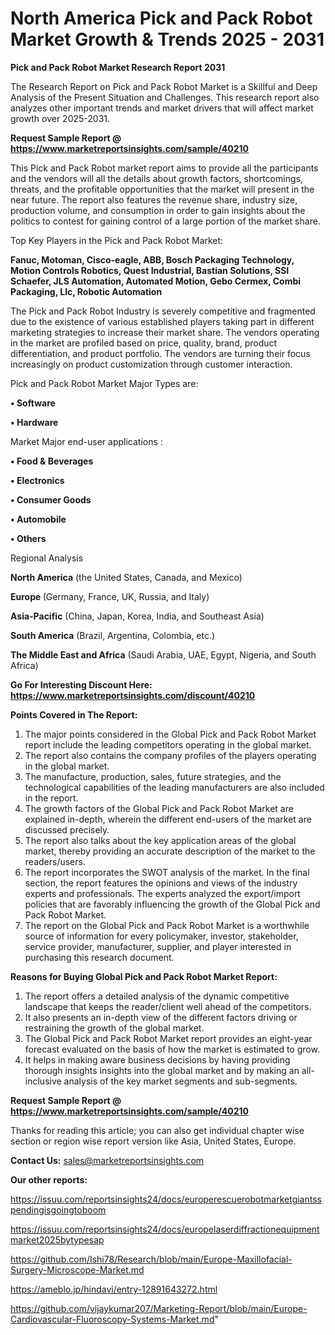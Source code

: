 # North America Pick and Pack Robot Market Growth & Trends 2025 - 2031

<strong>Pick and Pack Robot Market Research Report 2031</strong>

The Research Report on Pick and Pack Robot Market is a Skillful and Deep Analysis of the Present Situation and Challenges. This research report also analyzes other important trends and market drivers that will affect market growth over 2025-2031.

<strong>Request Sample Report @ <a href=https://www.marketreportsinsights.com/sample/40210>https://www.marketreportsinsights.com/sample/40210</a></strong>

This Pick and Pack Robot market report aims to provide all the participants and the vendors will all the details about growth factors, shortcomings, threats, and the profitable opportunities that the market will present in the near future. The report also features the revenue share, industry size, production volume, and consumption in order to gain insights about the politics to contest for gaining control of a large portion of the market share.

Top Key Players in the Pick and Pack Robot Market:

<strong>Fanuc, Motoman, Cisco-eagle, ABB, Bosch Packaging Technology, Motion Controls Robotics, Quest Industrial, Bastian Solutions, SSI Schaefer, JLS Automation, Automated Motion, Gebo Cermex, Combi Packaging, Llc, Robotic Automation</strong>

The Pick and Pack Robot Industry is severely competitive and fragmented due to the existence of various established players taking part in different marketing strategies to increase their market share. The vendors operating in the market are profiled based on price, quality, brand, product differentiation, and product portfolio. The vendors are turning their focus increasingly on product customization through customer interaction.

Pick and Pack Robot Market Major Types are:

<strong>•  Software

•  Hardware</strong>

Market Major end-user applications :

<strong>•  Food & Beverages

•  Electronics

•  Consumer Goods

•  Automobile

•  Others</strong>

Regional Analysis

</u><strong><b>North America</b></strong> (the United States, Canada, and Mexico)

<strong><b>Europe </b></strong>(Germany, France, UK, Russia, and Italy)

<strong><b>Asia-Pacific</b></strong> (China, Japan, Korea, India, and Southeast Asia)

<strong><b>South America</b></strong> (Brazil, Argentina, Colombia, etc.)

<strong><b>The Middle East and Africa</b></strong> (Saudi Arabia, UAE, Egypt, Nigeria, and South Africa)

<strong>Go For Interesting Discount Here: <a href=https://www.marketreportsinsights.com/discount/40210>https://www.marketreportsinsights.com/discount/40210</a></strong>

<strong>Points Covered in The Report:</strong>
<ol>
  <li>The major points considered in the Global Pick and Pack Robot Market report include the leading competitors operating in the global market.</li>
  <li>The report also contains the company profiles of the players operating in the global market.</li>
  <li>The manufacture, production, sales, future strategies, and the technological capabilities of the leading manufacturers are also included in the report.</li>
  <li>The growth factors of the Global Pick and Pack Robot Market are explained in-depth, wherein the different end-users of the market are discussed precisely.</li>
  <li>The report also talks about the key application areas of the global market, thereby providing an accurate description of the market to the readers/users.</li>
  <li>The report incorporates the SWOT analysis of the market. In the final section, the report features the opinions and views of the industry experts and professionals. The experts analyzed the export/import policies that are favorably influencing the growth of the Global Pick and Pack Robot Market.</li>
  <li>The report on the Global Pick and Pack Robot Market is a worthwhile source of information for every policymaker, investor, stakeholder, service provider, manufacturer, supplier, and player interested in purchasing this research document.</li>
</ol>
<strong>Reasons for Buying Global Pick and Pack Robot Market Report:</strong>

<ol>
  <li>The report offers a detailed analysis of the dynamic competitive landscape that keeps the reader/client well ahead of the competitors.</li>
  <li>It also presents an in-depth view of the different factors driving or restraining the growth of the global market.</li>
  <li>The Global Pick and Pack Robot Market report provides an eight-year forecast evaluated on the basis of how the market is estimated to grow.</li>
  <li>It helps in making aware business decisions by having providing thorough insights insights into the global market and by making an all-inclusive analysis of the key market segments and sub-segments.</li>
</ol>
<strong>Request Sample Report @ <a href=https://www.marketreportsinsights.com/sample/40210>https://www.marketreportsinsights.com/sample/40210</a></strong>


Thanks for reading this article; you can also get individual chapter wise section or region wise report version like Asia, United States, Europe.

<strong>Contact Us:</strong>
sales@marketreportsinsights.com

<strong>Our other reports:</strong>

<a href=https://issuu.com/reportsinsights24/docs/europerescuerobotmarketgiantsspendingisgoingtoboom>https://issuu.com/reportsinsights24/docs/europerescuerobotmarketgiantsspendingisgoingtoboom</a>

<a href=https://issuu.com/reportsinsights24/docs/europelaserdiffractionequipmentmarket2025bytypesap>https://issuu.com/reportsinsights24/docs/europelaserdiffractionequipmentmarket2025bytypesap</a>

<a href=https://github.com/Ishi78/Research/blob/main/Europe-Maxillofacial-Surgery-Microscope-Market.md>https://github.com/Ishi78/Research/blob/main/Europe-Maxillofacial-Surgery-Microscope-Market.md</a>

<a href=https://ameblo.jp/hindavi/entry-12891643272.html>https://ameblo.jp/hindavi/entry-12891643272.html</a>

<a href=https://github.com/vijaykumar207/Marketing-Report/blob/main/Europe-Cardiovascular-Fluoroscopy-Systems-Market.md>https://github.com/vijaykumar207/Marketing-Report/blob/main/Europe-Cardiovascular-Fluoroscopy-Systems-Market.md</a>"
